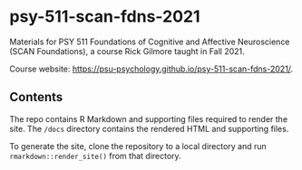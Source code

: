 # psy-511-scan-fdns-2021

Materials for PSY 511 Foundations of Cognitive and Affective Neuroscience (SCAN Foundations), a course Rick Gilmore taught in Fall 2021.

Course website: <https://psu-psychology.github.io/psy-511-scan-fdns-2021/>.

## Contents

The repo contains R Markdown and supporting files required to render the site. The `/docs` directory contains the rendered HTML and supporting files.

To generate the site, clone the repository to a local directory and run `rmarkdown::render_site()` from that directory.


